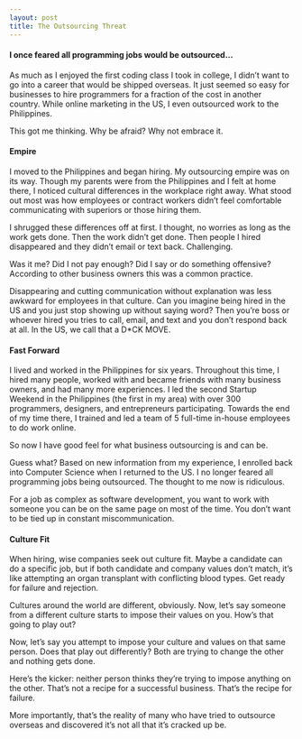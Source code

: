 ```yaml
---
layout: post
title: The Outsourcing Threat
---
```


<h4>I once feared all programming jobs would be outsourced…</h4>

As much as I enjoyed the first coding class I took in college, I didn’t want to go into a career that would be shipped overseas. It just seemed so easy for businesses to hire programmers for a fraction of the cost in another country. While online marketing in the US, I even outsourced work to the Philippines.

This got me thinking. Why be afraid? Why not embrace it.

<h4>Empire</h4>
I moved to the Philippines and began hiring. My outsourcing empire was on its way. Though my parents were from the Philippines and I felt at home there, I noticed cultural differences in the workplace right away. What stood out most was how employees or contract workers didn’t feel comfortable communicating with superiors or those hiring them.

I shrugged these differences off at first. I thought, no worries as long as the work gets done. Then the work didn’t get done. Then people I hired disappeared and they didn’t email or text back. Challenging.

Was it me? Did I not pay enough? Did I say or do something offensive? According to other business owners this was a common practice.

Disappearing and cutting communication without explanation was less awkward for employees in that culture. Can you imagine being hired in the US and you just stop showing up without saying word? Then you’re boss or whoever hired you tries to call, email, and text and you don’t respond back at all. In the US, we call that a D*CK MOVE.

<h4>Fast Forward</h4>
I lived and worked in the Philippines for six years. Throughout this time, I hired many people, worked with and became friends with many business owners, and had many more experiences. I led the second Startup Weekend in the Philippines (the first in my area) with over 300 programmers, designers, and entrepreneurs participating. Towards the end of my time there, I trained and led a team of 5 full-time in-house employees to do work online.

So now I have good feel for what business outsourcing is and can be.

Guess what? Based on new information from my experience, I enrolled back into Computer Science when I returned to the US. I no longer feared all programming jobs being outsourced. The thought to me now is ridiculous.

For a job as complex as software development, you want to work with someone you can be on the same page on most of the time. You don’t want to be tied up in constant miscommunication.

<h4>Culture Fit</h4>
When hiring, wise companies seek out culture fit. Maybe a candidate can do a specific job, but if both candidate and company values don’t match, it’s like attempting an organ transplant with conflicting blood types. Get ready for failure and rejection.

Cultures around the world are different, obviously. Now, let’s say someone from a different culture starts to impose their values on you. How’s that going to play out?

Now, let’s say you attempt to impose your culture and values on that same person. Does that play out differently? Both are trying to change the other and nothing gets done.

Here’s the kicker: neither person thinks they’re trying to impose anything on the other. That’s not a recipe for a successful business. That’s the recipe for failure.

More importantly, that’s the reality of many who have tried to outsource overseas and discovered it’s not all that it’s cracked up be.
